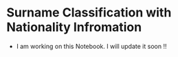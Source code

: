 # **Surname Classification with Nationality Infromation**
- I am working on this Notebook. I will update it soon !!
